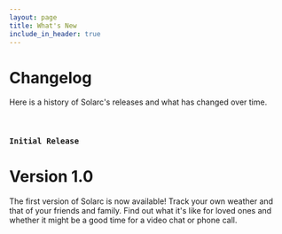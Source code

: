```yaml
---
layout: page
title: What's New
include_in_header: true
---
```


# Changelog
Here is a history of Solarc's releases and what has changed over time.

<br>

### `Initial Release`
# **Version 1.0**
The first version of Solarc is now available! Track your own weather and that of your friends and family. Find out what it's like for loved ones and whether it might be a good time for a video chat or phone call.

<br>
